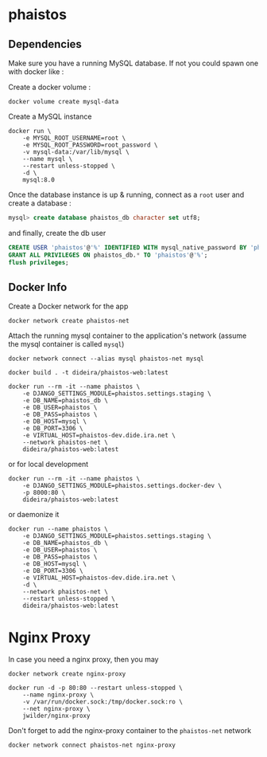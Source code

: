 # phaistos

## Dependencies

Make sure you have a running MySQL database. If not you could 
spawn one with docker like :

Create a docker volume :
```commandline
docker volume create mysql-data
```

Create a MySQL instance
```commandline
docker run \
    -e MYSQL_ROOT_USERNAME=root \
    -e MYSQL_ROOT_PASSWORD=root_password \
    -v mysql-data:/var/lib/mysql \
    --name mysql \
    --restart unless-stopped \
    -d \
    mysql:8.0
```

Once the database instance is up & running, connect as a `root`
user and create a database :

```sql
mysql> create database phaistos_db character set utf8;
```

and finally, create the db user

```sql
CREATE USER 'phaistos'@'%' IDENTIFIED WITH mysql_native_password BY 'phaistos';
GRANT ALL PRIVILEGES ON phaistos_db.* TO 'phaistos'@'%';
flush privileges;
```



## Docker Info

Create a Docker network for the app
```commandline
docker network create phaistos-net
```

Attach the running mysql container to the application's network (assume the mysql container is called `mysql`)

```commandline
docker network connect --alias mysql phaistos-net mysql
```
```commandline
docker build . -t dideira/phaistos-web:latest
```

```commandline
docker run --rm -it --name phaistos \
    -e DJANGO_SETTINGS_MODULE=phaistos.settings.staging \
    -e DB_NAME=phaistos_db \
    -e DB_USER=phaistos \
    -e DB_PASS=phaistos \
    -e DB_HOST=mysql \
    -e DB_PORT=3306 \
    -e VIRTUAL_HOST=phaistos-dev.dide.ira.net \
    --network phaistos-net \
    dideira/phaistos-web:latest
```

or for local development

```commandline
docker run --rm -it --name phaistos \
    -e DJANGO_SETTINGS_MODULE=phaistos.settings.docker-dev \
    -p 8000:80 \
    dideira/phaistos-web:latest
```

or daemonize it
```commandline
docker run --name phaistos \
    -e DJANGO_SETTINGS_MODULE=phaistos.settings.staging \
    -e DB_NAME=phaistos_db \
    -e DB_USER=phaistos \
    -e DB_PASS=phaistos \
    -e DB_HOST=mysql \
    -e DB_PORT=3306 \
    -e VIRTUAL_HOST=phaistos-dev.dide.ira.net \
    -d \
    --network phaistos-net \
    --restart unless-stopped \
    dideira/phaistos-web:latest
```

# Nginx Proxy

In case you need a nginx proxy, then you may

```commandline
docker network create nginx-proxy
```

```commandline
docker run -d -p 80:80 --restart unless-stopped \
    --name nginx-proxy \
    -v /var/run/docker.sock:/tmp/docker.sock:ro \
    --net nginx-proxy \
    jwilder/nginx-proxy
```

Don't forget to add the nginx-proxy container to the `phaistos-net` network
```commandline
docker network connect phaistos-net nginx-proxy
```